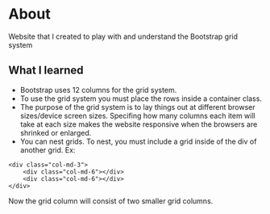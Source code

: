 # About 
Website that I created to play with and understand the Bootstrap grid system

## What I learned
* Bootstrap uses 12 columns for the grid system. 
* To use the grid system you must place the rows inside a container class.
* The purpose of the grid system is to lay things out at different browser sizes/device screen sizes. Specifing how many columns each item will take at each size makes the website responsive when the browsers are shrinked or enlarged.
* You can nest grids. To nest, you must include a grid inside of the div of another grid. Ex:
```
<div class="col-md-3">
	<div class="col-md-6"></div>
	<div class="col-md-6"></div>
</div>
```
Now the grid column will consist of two smaller grid columns.